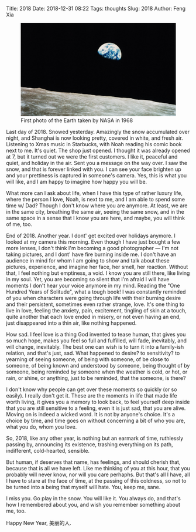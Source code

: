 Title: 2018
Date: 2018-12-31 08:22
Tags: thoughts
Slug: 2018
Author: Feng Xia

<figure class="col s12">
  <img src="images/1968%20earth.jpg"/>
  <figcaption>First photo of the Earth taken by NASA in 1968</figcaption>
</figure>

Last day of 2018. Snowed yesterday. Amazingly the snow accumulated
over night, and Shanghai is now looking pretty, covered in white, and
fresh air. Listening to Xmas music in Starbucks, with Noah reading his
comic book next to me. It's quiet. The shop just opened. I thought it
was already opened at 7, but it turned out we were the first
customers. I like it, peaceful and quiet, and holiday in the air. Sent
you a message on the way over. I saw the snow, and that is forever
linked with you. I can see your face brighten up and your prettiness
is captured in someone's camera. Yes, this is what you will like, and
I am happy to imagine how happy you will be.

What more can I ask about life, when I have this type of rather luxury
life, where the person I love, Noah, is next to me, and I am able to
spend some time w/ Dad? Though I don't know where you are anymore. At
least, we are in the same city, breathing the same air, seeing the
same snow, and in the same space in a sense that I know you are here,
and maybe, you will think of me, too.

End of 2018. Another year. I dont' get excited over holidays anymore. I
looked at my camera this morning. Even though I have just bought a
few more lenses, I don't think I'm becoming a good photographer
&mdash; I'm not taking pictures, and I dont' have fire burning inside
me. I don't have an audience in mind for whom I am going to show and
talk about these pictures, experience, and imagine her face, her
smell, her reaction. Without that, I feel nothing but emptiness, a
void. I know you are still there, like living in my soul. Yet, you are
becoming so silent that I'm afraid I will have moments I don't hear
your voice anymore in my mind. Reading the "One Hundred Years of
Solitude", what a tough book! I was constantly reminded of you when
characters were going through life with their burning desire and their
persistent, sometimes even rather strange, love. It's one thing to
live in love, feeling the anxiety, pain, excitement, tingling of skin
at a touch, quite another that each love ended in misery, or not even
having an end, just disappeared into a thin air, like nothing
happened.

How sad. I feel love is a thing God invented to tease human, that
gives you so much hope, makes you feel so full and fulfilled, will
fade, inevitably, and will change, inevitably. The best one can wish
is to turn it into a family-ish relation, and that's just, sad. What
happened to desire? to sensitivity? to yearning of seeing someone, of
being with someone, of be close to someone, of being known and
understood by someone, being thought of by someone, being reminded by
someone when the weather is cold, or hot, or rain, or shine, or
anything, just to be reminded, that the someone, is there?

I don't know why people can get over these moments so quickly (or so
easily). I really don't get it. These are the moments in life that
made life worth living, it gives you a memory to look back, to feel
yourself deep inside that you are still sensitive to a feeling, even
it is just sad, that you are alive. Moving on is indeed a wicked
word. It is not by anyone's choice. It's a choice by time, and time
goes on without concerning a bit of who you are, what you do, whom you
love.

So, 2018, like any other year, is nothing but an earmark of time,
ruthlessly passing by, announcing its existence, trashing everything
on its path, indifferent, cold-hearted, sensible.

But human, if deserves that name, has feelings, and should cherish
that, because that is all we have left. Like me thinking of you at
this hour, that you probably will never know, nor will you care
perhaphs. But that's all I have, all I have to stare at the face of
time, at the passing of this coldness, so not to be turned into a
being that myself will hate. You, keep me, sane.

I miss you. Go play in the snow. You will like it. You always do, and
that's how I remembered about you, and wish you remember something
about me, too.

Happy New Year, 美丽的人.
